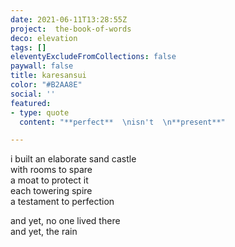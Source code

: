 ```yaml
---
date: 2021-06-11T13:28:55Z
project:  the-book-of-words
deco: elevation
tags: []
eleventyExcludeFromCollections: false
paywall: false
title: karesansui
color: "#B2AA8E"
social: ''
featured:
- type: quote
  content: "**perfect**  \nisn't  \n**present**"

---
```

i built an elaborate sand castle  
with rooms to spare  
a moat to protect it  
each towering spire  
a testament to perfection

and yet, no one lived there  
and yet, the rain
